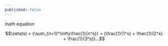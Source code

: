 ```yaml
---
published: false
---
```

math equation

$$\zeta(s) = {\sum_{n=1}^\infty\frac{1}{n^s}} = {\frac{1}{1^s} + \frac{1}{2^s} + \frac{1}{3^s}}...$$
